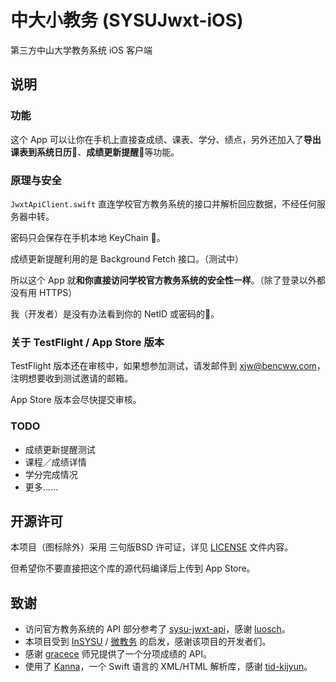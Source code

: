 # 中大小教务 (SYSUJwxt-iOS)
第三方中山大学教务系统 iOS 客户端

## 说明
### 功能

这个 App 可以让你在手机上直接查成绩、课表、学分、绩点，另外还加入了**导出课表到系统日历**📆、**成绩更新提醒**🎊等功能。

### 原理与安全

`JwxtApiClient.swift` 直连学校官方教务系统的接口并解析回应数据，不经任何服务器中转。

密码只会保存在手机本地 KeyChain 🔐。

成绩更新提醒利用的是 Background Fetch 接口。（测试中）

所以这个 App 就**和你直接访问学校官方教务系统的安全性一样**。（除了登录以外都没有用 HTTPS）

我（开发者）是没有办法看到你的 NetID 或密码的🙈。

### 关于 TestFlight / App Store 版本

TestFlight 版本还在审核中，如果想参加测试，请发邮件到 [xjw@bencww.com](mailto:xjw@bencww.com)，注明想要收到测试邀请的邮箱。 

App Store 版本会尽快提交审核。

### TODO
- 成绩更新提醒测试
- 课程／成绩详情
- 学分完成情况
- 更多……

## 开源许可

本项目（图标除外）采用 三句版BSD 许可证，详见 [LICENSE](https://github.com/benwwchen/sysujwxt-ios/blob/master/LICENSE) 文件内容。

但希望你不要直接把这个库的源代码编译后上传到 App Store。

## 致谢
- 访问官方教务系统的 API 部分参考了 [sysu-jwxt-api](https://github.com/luosch/sysu-jwxt-api)，感谢 [luosch](https://github.com/luosch)。
- 本项目受到 [InSYSU](http://insysu.com/) / [微教务](http://wjw.sysu.edu.cn/) 的启发，感谢该项目的开发者们。
- 感谢 [gracece](https://github.com/gracece) 师兄提供了一个分项成绩的 API。
- 使用了 [Kanna](https://github.com/tid-kijyun/Kanna)，一个 Swift 语言的 XML/HTML 解析库，感谢 [tid-kijyun](https://github.com/tid-kijyun)。